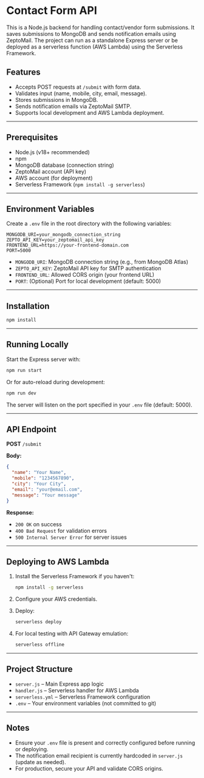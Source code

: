 # Contact Form API

This is a Node.js backend for handling contact/vendor form submissions. It saves submissions to MongoDB and sends notification emails using ZeptoMail. The project can run as a standalone Express server or be deployed as a serverless function (AWS Lambda) using the Serverless Framework.

## Features

- Accepts POST requests at `/submit` with form data.
- Validates input (name, mobile, city, email, message).
- Stores submissions in MongoDB.
- Sends notification emails via ZeptoMail SMTP.
- Supports local development and AWS Lambda deployment.

---

## Prerequisites

- Node.js (v18+ recommended)
- npm
- MongoDB database (connection string)
- ZeptoMail account (API key)
- AWS account (for deployment)
- Serverless Framework (`npm install -g serverless`)

---

## Environment Variables

Create a `.env` file in the root directory with the following variables:

```
MONGODB_URI=your_mongodb_connection_string
ZEPTO_API_KEY=your_zeptomail_api_key
FRONTEND_URL=https://your-frontend-domain.com
PORT=5000
```

- `MONGODB_URI`: MongoDB connection string (e.g., from MongoDB Atlas)
- `ZEPTO_API_KEY`: ZeptoMail API key for SMTP authentication
- `FRONTEND_URL`: Allowed CORS origin (your frontend URL)
- `PORT`: (Optional) Port for local development (default: 5000)

---

## Installation

```bash
npm install
```

---

## Running Locally

Start the Express server with:

```bash
npm run start
```

Or for auto-reload during development:

```bash
npm run dev
```

The server will listen on the port specified in your `.env` file (default: 5000).

---

## API Endpoint

**POST** `/submit`

**Body:**
```json
{
  "name": "Your Name",
  "mobile": "1234567890",
  "city": "Your City",
  "email": "your@email.com",
  "message": "Your message"
}
```

**Response:**
- `200 OK` on success
- `400 Bad Request` for validation errors
- `500 Internal Server Error` for server issues

---

## Deploying to AWS Lambda

1. Install the Serverless Framework if you haven't:
   ```bash
   npm install -g serverless
   ```

2. Configure your AWS credentials.

3. Deploy:
   ```bash
   serverless deploy
   ```

4. For local testing with API Gateway emulation:
   ```bash
   serverless offline
   ```

---

## Project Structure

- `server.js` – Main Express app logic
- `handler.js` – Serverless handler for AWS Lambda
- `serverless.yml` – Serverless Framework configuration
- `.env` – Your environment variables (not committed to git)

---

## Notes

- Ensure your `.env` file is present and correctly configured before running or deploying.
- The notification email recipient is currently hardcoded in `server.js` (update as needed).
- For production, secure your API and validate CORS origins. 
